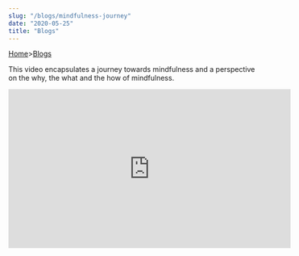 ```yaml
---
slug: "/blogs/mindfulness-journey"
date: "2020-05-25"
title: "Blogs"
---
```


[Home](/)>[Blogs](/blogs)


This video encapsulates a journey towards mindfulness and a perspective on the why, the what and the how of mindfulness. 
<br>

<div style="background-color:#ffgggg; text-align:center; vertical-align: middle; padding:0px 0;text-color:black" height="80%">
<iframe width="560" height="315" src="https://www.youtube.com/embed/D1VQcWMcSUU?rel=0" frameborder="0" scrolling="no" allow="accelerometer; encrypted-media; gyroscope; picture-in-picture" allowfullscreen></iframe>
</div>

